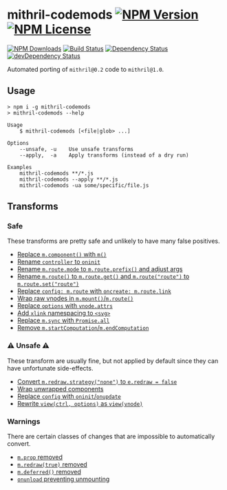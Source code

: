 mithril-codemods [![NPM Version](https://img.shields.io/npm/v/mithril-codemods.svg)](https://www.npmjs.com/package/mithril-codemods) [![NPM License](https://img.shields.io/npm/l/mithril-codemods.svg)](https://www.npmjs.com/package/mithril-codemods)
================
[![NPM Downloads](https://img.shields.io/npm/dm/mithril-codemods.svg)](https://www.npmjs.com/package/mithril-codemods)
[![Build Status](https://img.shields.io/travis/tivac/mithril-codemods.svg)](https://travis-ci.org/tivac/mithril-codemods)
[![Dependency Status](https://img.shields.io/david/tivac/mithril-codemods.svg)](https://david-dm.org/tivac/mithril-codemods)
[![devDependency Status](https://img.shields.io/david/dev/tivac/mithril-codemods.svg)](https://david-dm.org/tivac/mithril-codemods#info=devDependencies)

Automated porting of `mithril@0.2` code to `mithril@1.0`.

## Usage

```
> npm i -g mithril-codemods
> mithril-codemods --help

Usage
    $ mithril-codemods [<file|glob> ...]

Options
    --unsafe, -u    Use unsafe transforms
    --apply,  -a    Apply transforms (instead of a dry run)

Examples
    mithril-codemods **/*.js
    mithril-codemods --apply **/*.js
    mithril-codemods -ua some/specific/file.js
```

## Transforms

### Safe

These transforms are pretty safe and unlikely to have many false positives.

- [Replace `m.component()` with `m()`](http://mithril.js.org/change-log.html#mcomponent-removed)
- [Rename `controller`️ to `oninit`](http://mithril.js.org/change-log.html#component-controller-function)
- [Rename `m.route.mode` to `m.route.prefix()` and adjust args](http://mithril.js.org/change-log.html#mroutemode)
- [Rename `m.route()` to `m.route.get()` and `m.route("route")` to `m.route.set("route")`](http://mithril.js.org/change-log.html#readingwriting-the-current-route)
- [Replace `config: m.route` ️w️i️t️h️ `oncreate: m.route.link`](http://mithril.js.org/change-log.html#mroute-and-anchor-tags)
- [Wrap raw vnodes in `m.mount()`/`m.route()`](http://mithril.js.org/change-log.html#passing-vnodes-to-mmount-and-mroute)
- [Replace `options` with `vnode.attrs`](http://mithril.js.org/change-log.html#component-arguments)
- [Add `xlink` namespacing to `<svg>`](http://mithril.js.org/change-log.html#xlink-namespace-required)
- [Replace `m.sync` with `Promise.all`](http://mithril.js.org/change-log.html#msync-removed)
- [Remove `m.startComputation`/`m.endComputation`](http://mithril.js.org/change-log.html#no-more-redraw-locks)

### ⚠️️️ Unsafe ⚠️

These transform are usually fine, but not applied by default since they can have unfortunate side-effects.

- [Convert `m.redraw.strategy("none")` to `e.redraw = false`](http://mithril.js.org/change-log.html#cancelling-redraw-from-event-handlers)
- [Wrap unwrapped components](http://mithril.js.org/change-log.html#passing-components-to-m)
- [Replace `config` with `oninit`/`onupdate`](http://mithril.js.org/change-log.html#config-function)
- [Rewrite `view(ctrl, options)` as `view(vnode)`](http://mithril.js.org/change-log.html#view-parameters)

### Warnings

There are certain classes of changes that are impossible to automatically convert.

- [`m.prop` removed](http://mithril.js.org/change-log.html#mprop-removed)
- [`m.redraw(true)` removed](http://mithril.js.org/change-log.html#synchronous-redraw-removed)
- [`m.deferred()` removed](http://mithril.js.org/change-log.html#mdeferred-removed)
- [`onunload` preventing unmounting](http://mithril.js.org/change-log.html#preventing-unmounting)
